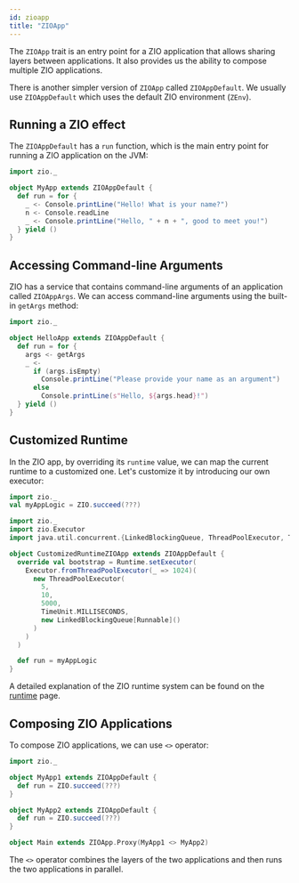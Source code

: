 ```yaml
---
id: zioapp 
title: "ZIOApp"
---
```


The `ZIOApp` trait is an entry point for a ZIO application that allows sharing layers between applications. It also
provides us the ability to compose multiple ZIO applications.

There is another simpler version of `ZIOApp` called `ZIOAppDefault`. We usually use `ZIOAppDefault` which uses the default ZIO environment (`ZEnv`).

## Running a ZIO effect

The `ZIOAppDefault` has a `run` function, which is the main entry point for running a ZIO application on the JVM:

```scala mdoc:compile-only
import zio._

object MyApp extends ZIOAppDefault {
  def run = for {
    _ <- Console.printLine("Hello! What is your name?")
    n <- Console.readLine
    _ <- Console.printLine("Hello, " + n + ", good to meet you!")
  } yield ()
}
```

## Accessing Command-line Arguments

ZIO has a service that contains command-line arguments of an application called `ZIOAppArgs`. We can access command-line arguments using the built-in `getArgs` method:

```scala mdoc:compile-only
import zio._

object HelloApp extends ZIOAppDefault {
  def run = for {
    args <- getArgs
    _ <-
      if (args.isEmpty)
        Console.printLine("Please provide your name as an argument")
      else
        Console.printLine(s"Hello, ${args.head}!")
  } yield ()
}
```

## Customized Runtime

In the ZIO app, by overriding its `runtime` value, we can map the current runtime to a customized one. Let's customize it by introducing our own executor:

```scala mdoc:invisible
import zio._
val myAppLogic = ZIO.succeed(???)
```

```scala mdoc:compile-only
import zio._
import zio.Executor
import java.util.concurrent.{LinkedBlockingQueue, ThreadPoolExecutor, TimeUnit}

object CustomizedRuntimeZIOApp extends ZIOAppDefault {
  override val bootstrap = Runtime.setExecutor(
    Executor.fromThreadPoolExecutor(_ => 1024)(
      new ThreadPoolExecutor(
        5,
        10,
        5000,
        TimeUnit.MILLISECONDS,
        new LinkedBlockingQueue[Runnable]()
      )
    )
  )

  def run = myAppLogic
}
```

A detailed explanation of the ZIO runtime system can be found on the [runtime](runtime.md) page.

## Composing ZIO Applications

To compose ZIO applications, we can use `<>` operator:

```scala mdoc:compile-only
import zio._

object MyApp1 extends ZIOAppDefault {    
  def run = ZIO.succeed(???)
}

object MyApp2 extends ZIOAppDefault {
  def run = ZIO.succeed(???)
}

object Main extends ZIOApp.Proxy(MyApp1 <> MyApp2)
```

The `<>` operator combines the layers of the two applications and then runs the two applications in parallel.
